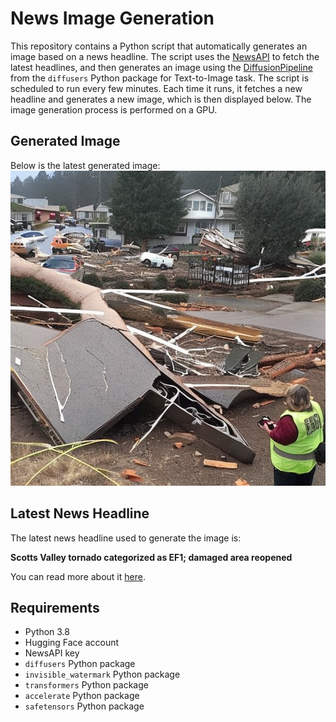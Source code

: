 # News Image Generation
This repository contains a Python script that automatically generates an image based on a news headline. The script uses the [NewsAPI](https://newsapi.org/) to fetch the latest headlines, and then generates an image using the [DiffusionPipeline](https://github.com/huggingface/diffusers) from the `diffusers` Python package for Text-to-Image task.
The script is scheduled to run every few minutes. Each time it runs, it fetches a new headline and generates a new image, which is then displayed below. The image generation process is performed on a GPU.

## Generated Image
Below is the latest generated image:
![Generated Image](image.png)

## Latest News Headline
The latest news headline used to generate the image is:

**Scotts Valley tornado categorized as EF1; damaged area reopened**

You can read more about it [here](https://news.google.com/rss/articles/CBMimAFBVV95cUxPaUdDOURoZUVmVW5xckxBaG16enM3SWxrVi1mQlItbjBSVy1zeVI2emVnNlpWSmVRT3EtOGVhMkdxWWVIWjM3NjIwMWxIeFg5X0p3dk5qYlMzbDBCSXJuYUU3dHVGQ0lMNW8yLThYLW1BSHlCbk50ZFU1OFUxamswU2ZrMEExd0dXb3BGRGZTcEpwQ0JjcF9SLQ?oc=5).

## Requirements
- Python 3.8
- Hugging Face account
- NewsAPI key
- `diffusers` Python package
- `invisible_watermark` Python package
- `transformers` Python package
- `accelerate` Python package
- `safetensors` Python package
